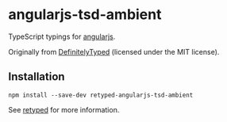 # angularjs-tsd-ambient

TypeScript typings for [angularjs](http://angularjs.org).

Originally from [DefinitelyTyped](https://github.com/DefinitelyTyped/DefinitelyTyped) (licensed under the MIT license).

## Installation

```
npm install --save-dev retyped-angularjs-tsd-ambient
```

See [retyped](https://github.com/retyped/retyped) for more information.